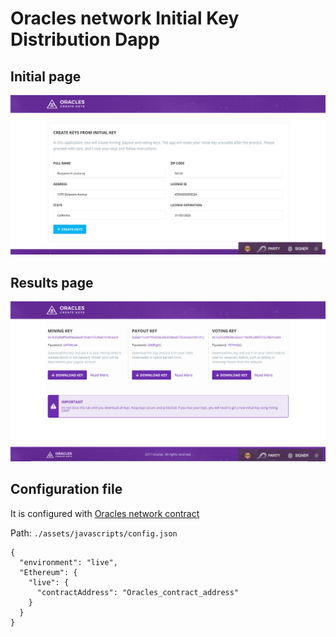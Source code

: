 # Oracles network Initial Key Distribution Dapp

## Initial page
![](./index.png)

## Results page
![](./results.png)

## Configuration file
It is configured with [Oracles network contract](https://github.com/oraclesorg/oracles-contract)

Path: `./assets/javascripts/config.json`

```
{
  "environment": "live",
  "Ethereum": {
    "live": {
      "contractAddress": "Oracles_contract_address"
    }
  }
}
```
